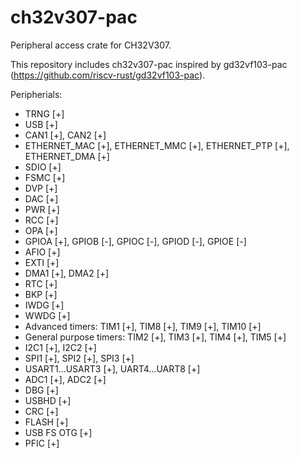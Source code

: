 # ch32v307-pac
Peripheral access crate for CH32V307.

This repository includes ch32v307-pac inspired by gd32vf103-pac (https://github.com/riscv-rust/gd32vf103-pac).

Peripherials:
* TRNG [+]
* USB [+]
* CAN1 [+], CAN2 [+]
* ETHERNET_MAC [+], ETHERNET_MMC [+], ETHERNET_PTP [+], ETHERNET_DMA [+]
* SDIO [+]
* FSMC [+]
* DVP [+]
* DAC [+]
* PWR [+]
* RCC [+]
* OPA [+]
* GPIOA [+], GPIOB [-], GPIOC [-], GPIOD [-], GPIOE [-]
* AFIO [+]
* EXTI [+]
* DMA1 [+], DMA2 [+]
* RTC [+]
* BKP [+]
* IWDG [+]
* WWDG [+]
* Advanced timers: TIM1 [+], TIM8 [+], TIM9 [+], TIM10 [+]
* General purpose timers: TIM2 [+], TIM3 [+], TIM4 [+], TIM5 [+] 
* I2C1 [+], I2C2 [+]
* SPI1 [+], SPI2 [+], SPI3 [+]
* USART1...USART3 [+], UART4...UART8 [+]
* ADC1 [+], ADC2 [+]
* DBG [+]
* USBHD [+]
* CRC [+]
* FLASH [+]
* USB FS OTG [+]
* PFIC [+]
